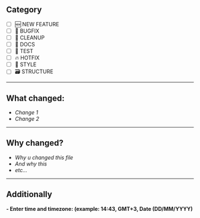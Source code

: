 ## Category
- [ ] 🆕 NEW FEATURE
- [ ] 🐛 BUGFIX
- [ ] 🧹 CLEANUP
- [ ] 📝 DOCS
- [ ] 🧪 TEST
- [ ] 🔥 HOTFIX
- [ ] 🎨 STYLE
- [ ] 🗃️ STRUCTURE

---
## What changed:
- *Change 1*
- *Change 2*
---
## Why changed?
-  *Why u changed this file*
-  *And why this*
- *etc...*

---
## Additionally
__- Enter time and timezone: (example: 14:43, GMT+3, Date (DD/MM/YYYY)__
